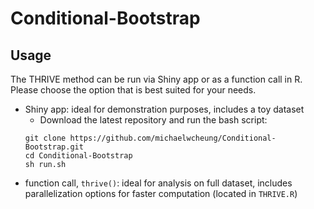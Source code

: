 # Conditional-Bootstrap
 
## Usage

The THRIVE method can be run via Shiny app or as a function call in R. Please choose the option that is best suited for your needs.
- Shiny app: ideal for demonstration purposes, includes a toy dataset
  - Download the latest repository and run the bash script:
  ```
  git clone https://github.com/michaelwcheung/Conditional-Bootstrap.git
  cd Conditional-Bootstrap
  sh run.sh
  ```
- function call, `thrive()`: ideal for analysis on full dataset, includes parallelization options for faster computation (located in `THRIVE.R`)